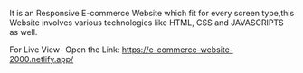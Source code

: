 It is an Responsive E-commerce Website which fit for every screen type,this Website involves various technologies like HTML, CSS and JAVASCRIPTS as well. 

For Live View-
Open the Link: https://e-commerce-website-2000.netlify.app/

